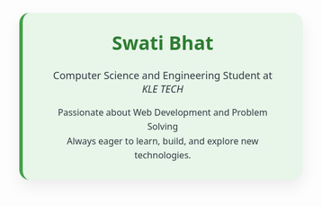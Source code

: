 <div align="center">
  <div style="
    background: #e8f5e9;
    padding: 30px 40px;
    border-radius: 18px;
    max-width: 700px;
    margin: 40px auto;
    box-shadow: 0 12px 28px rgba(0, 0, 0, 0.07);
    font-family: 'Segoe UI', sans-serif;
    color: #2e3c42;
    border-left: 6px solid #43a047;
  ">
    <h1 style="margin-top: 0; color: #2e7d32; font-size: 2.4em;">Swati Bhat</h1>
    <p style="font-size: 18px; font-weight: 500; margin: 10px 0;">
      Computer Science and Engineering Student at <em>KLE TECH</em>
    </p>
    <p style="font-size: 16px; line-height: 1.6; max-width: 90%; margin: 18px auto 0;">
      Passionate about Web Development and Problem Solving <br> 
      Always eager to learn, build, and explore new technologies.
    </p>
  </div>
</div>
